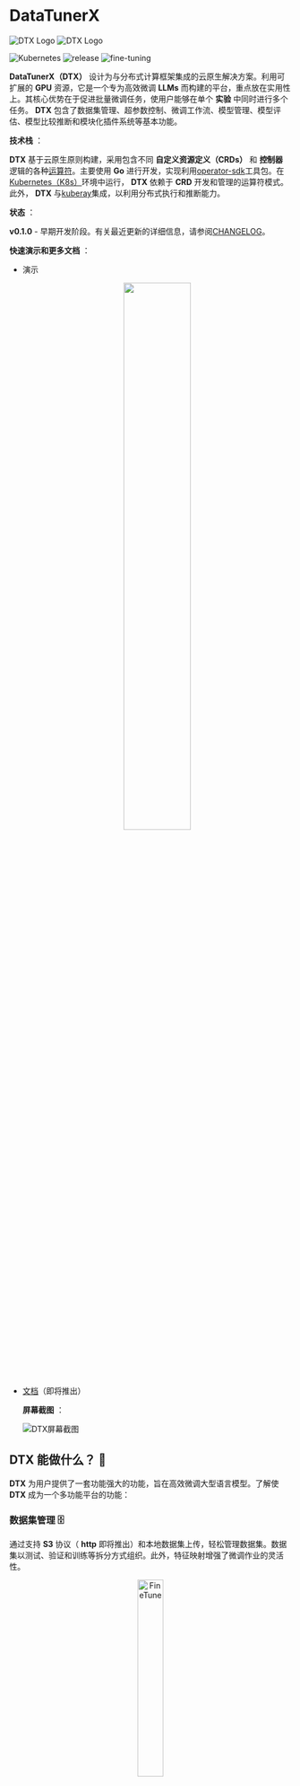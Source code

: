 # DataTunerX

![DTX Logo](https://raw.githubusercontent.com/DataTunerX/datatunerx-controller/main/assets/logo/Logo_DataTunerX%20-%20Horizontal%20-%20Color%20Light.png#gh-dark-mode-only)
![DTX Logo](https://raw.githubusercontent.com/DataTunerX/datatunerx-controller/main/assets/logo/Logo_DataTunerX%20-%20Horizontal%20-%20Color%20Dark.png#gh-light-mode-only)

![Kubernetes](https://img.shields.io/badge/kubernetes-%23326ce5.svg?style=flat&logo=kubernetes&logoColor=white)
![release](https://img.shields.io/badge/version-0.1.0-blue)
![fine-tuning](https://img.shields.io/badge/fine--tuning-8B3E3)

**DataTunerX（DTX）** 设计为与分布式计算框架集成的云原生解决方案。利用可扩展的 **GPU** 资源，它是一个专为高效微调 **LLMs** 而构建的平台，重点放在实用性上。其核心优势在于促进批量微调任务，使用户能够在单个 **实验** 中同时进行多个任务。 **DTX** 包含了数据集管理、超参数控制、微调工作流、模型管理、模型评估、模型比较推断和模块化插件系统等基本功能。

**技术栈** ：

**DTX** 基于云原生原则构建，采用包含不同 **自定义资源定义（CRDs）** 和 **控制器** 逻辑的各种[运算符](https://www.redhat.com/en/topics/containers/what-is-a-kubernetes-operator)。主要使用 **Go** 进行开发，实现利用[operator-sdk](https://github.com/operator-framework/operator-sdk)工具包。在[Kubernetes（K8s）](https://github.com/kubernetes/kubernetes)环境中运行， **DTX** 依赖于 **CRD** 开发和管理的运算符模式。此外， **DTX** 与[kuberay](https://github.com/ray-project/kuberay)集成，以利用分布式执行和推断能力。

**状态** ：

**v0.1.0** - 早期开发阶段。有关最近更新的详细信息，请参阅[CHANGELOG](CHANGELOG.md)。

**快速演示和更多文档** ：

- 演示

    <div align="center">
          <a href="https://www.youtube.com/watch?v=NvOzKj67oRQ">
            <img src="https://img.youtube.com/vi/NvOzKj67oRQ/maxresdefault.jpg" style="width:50%;">
          </a>
    </div>

- [文档](https://github.com/DataTunerX/datatunerx-controller)（即将推出）

    **屏幕截图** ：

    ![DTX屏幕截图](https://raw.githubusercontent.com/DataTunerX/datatunerx-controller/main/assets/screenshot/Job_Details.png)

## DTX 能做什么？ 💪

**DTX** 为用户提供了一套功能强大的功能，旨在高效微调大型语言模型。了解使 **DTX** 成为一个多功能平台的功能：

### 数据集管理 🗄️

通过支持 **S3** 协议（ **http** 即将推出）和本地数据集上传，轻松管理数据集。数据集以测试、验证和训练等拆分方式组织。此外，特征映射增强了微调作业的灵活性。

<div align="center">
  <img src="https://raw.githubusercontent.com/DataTunerX/datatunerx-controller/main/assets/design/datasetplugindark.png" alt="FineTune" width="30%" height="30%" />
</div>

### 微调实验 🧪

通过创建多个微调作业进行微调实验。每个作业可以使用不同的 llms、数据集和超参数。通过实验的评估单元对微调模型进行统一评估，以识别微调结果。

<div align="center">
  <img src="https://raw.githubusercontent.com/DataTunerX/datatunerx-controller/main/assets/design/finetunedark.png" alt="FineTune" width="30%" />
  <img src="https://raw.githubusercontent.com/DataTunerX/datatunerx-controller/main/assets/design/finetunejobdark.png" alt="FineTuneJob" width="30%" />
  <img src="https://raw.githubusercontent.com/DataTunerX/datatunerx-controller/main/assets/design/finetuneexdark.png" alt="FineTuneExperiment" width="30%" />
</div>

### 作业洞察 📊

深入了解实验中每个微调作业。探索作业详细信息、日志和度量可视化，包括学习率趋势、训练损失等。

### 模型存储库 🗃️

将 LLMs 存储在模型存储库中，便于有效管理和部署推断服务。

<div align="center">
  <img src="https://raw.githubusercontent.com/DataTunerX/datatunerx-controller/main/assets/design/evaldark.png" alt="FineTune" width="50%" height="70%" />
</div>

### 超参数组管理 🧰

利用丰富的参数配置系统，支持多样化的参数和基于模板的区分。

## 推断服务 🚀

部署多个模型的推断服务，便于直观比较和选择表现最佳的模型。

## 插件系统 🧩

利用数据集和评估单元的插件系统，使用户能够集成专门的数据集和评估方法，以满足其独特需求。

## 更多即将推出 🤹‍♀️

**DTX** 提供了一套全面的工具，确保您在微调任务过程中能够灵活和高效地使用功能。探索每个功能，根据您的特定需求定制微调任务。

## 为什么选择 DTX？ 🤔

**DTX** 是微调大型语言模型的首选选择，提供独特的优势，解决自然语言处理中的关键挑战：

### 优化资源利用 🚀

**高效 GPU 集成：** 与分布式计算框架无缝集成，确保在资源受限环境中充分利用可扩展的 GPU 资源。

### 流畅批量微调 🔄

**并发任务执行：** 擅长批量微调，能够同时执行多个任务，增强工作流效率和整体生产力。

<div align="center">
  <img src="https://raw.githubusercontent.com/DataTunerX/datatunerx-controller/main/assets/design/batchdark.png" alt="FineTuneExperiment" width="60%" />
</div>

### 丰富的功能集满足各种需求 🧰

**多样能力：** 从数据集管理到模型管理， **DTX** 提供了一套全面的功能集，满足多样化的微调需求。

### 简化实验降低门槛 🧪

**用户友好的实验：** 让用户轻松进行拥有不同模型、数据集和超参数的微调实验。这降低了对具有不同技能水平的用户的入门门槛。

总之， **DTX** 在资源优化、数据管理、工作流效率和可访问性等方面有针对性地解决了挑战，使其成为高效自然语言处理任务的理想解决方案。

## 参考资料 🙌

- [GitHub 上的 DataTunerX 存储库](https://github.com/DataTunerX/datatunerx)
- [Ray 项目](https://ray.io/)：一个开源的分布式计算框架，可以轻松扩展和并行化应用程序。
- [KubeRay](https://github.com/kuberay/kuberay)：Ray 与 Kubernetes 的集成，实现在 Kubernetes 集群上高效的分布式计算。
- [Operator SDK](https://sdk.operatorframework.io/)：用于构建 Kubernetes 运算符的工具包，这些运算符是自动化管理 Kubernetes 集群中自定义资源的应用程序。
- [LLaMA-Factory](https://github.com/hiyouga/LLaMA-Factory)：一个易于使用的 llm 微调框架。

欢迎探索这些项目，深入了解可能影响或启发本项目的技术和概念。
